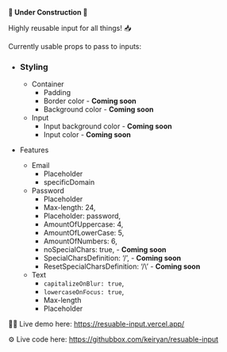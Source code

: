 **🚧 Under Construction 🚧**

Highly reusable input for all things! 📥

Currently usable props to pass to inputs:

* ### Styling
    * Container
        * Padding
        * Border color - **Coming soon**
        * Background color - **Coming soon**
    * Input
        * Input background color  - **Coming soon**
        * Input color - **Coming soon**

* Features
    * Email
        * Placeholder
        * specificDomain
    * Password
        * Placeholder
        * Max-length: 24,
        * Placeholder: password,
        * AmountOfUppercase: 4,
        * AmountOfLowerCase: 5,
        * AmountOfNumbers: 6,
        * noSpecialChars: true, - **Coming soon**
        * SpecialCharsDefinition: ‘/’, - **Coming soon**
        * ResetSpecialCharsDefinition: ‘/\’ - **Coming soon**
    * Text
        * ```capitalizeOnBlur: true```,
        * ```lowercaseOnFocus: true```,
        * Max-length
        * Placeholder


🧑‍💻 Live demo here: https://resuable-input.vercel.app/

⚙️ Live code here: https://githubbox.com/keiryan/resuable-input
